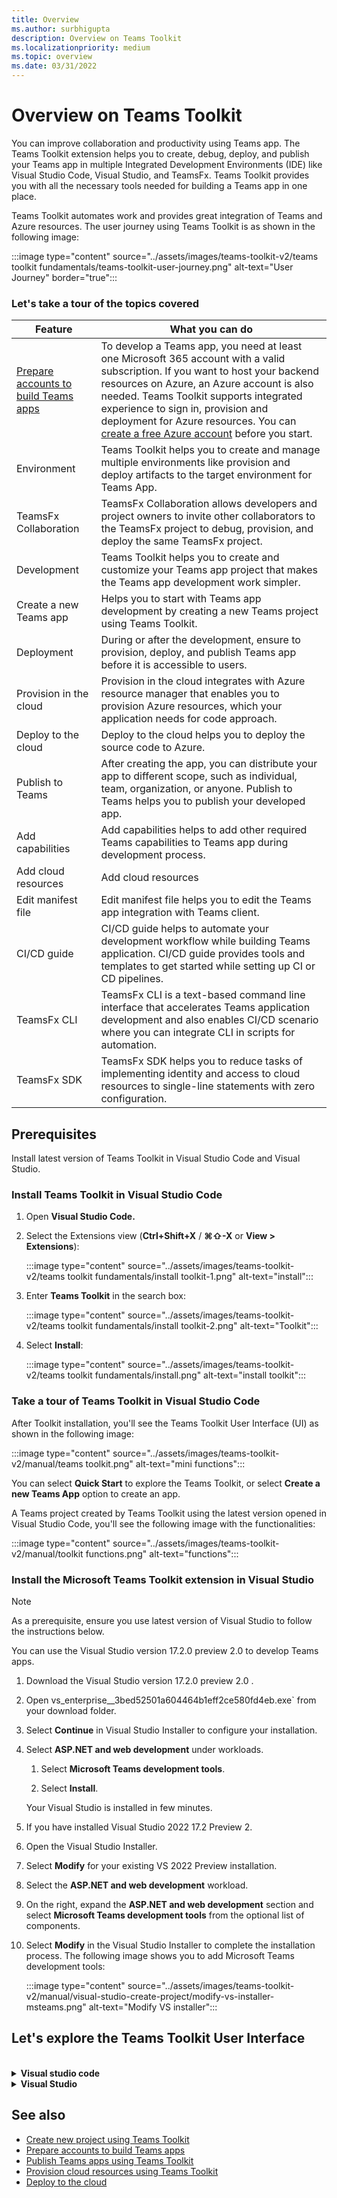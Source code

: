 ```yaml
---
title: Overview
ms.author: surbhigupta
description: Overview on Teams Toolkit
ms.localizationpriority: medium
ms.topic: overview
ms.date: 03/31/2022
---
```


# Overview on Teams Toolkit

You can improve collaboration and productivity using Teams app. The Teams Toolkit extension helps you to create, debug, deploy, and publish your Teams app in multiple Integrated Development Environments (IDE) like Visual Studio Code, Visual Studio, and TeamsFx. Teams Toolkit provides you with all the necessary tools needed for building a Teams app in one place.

Teams Toolkit automates work and provides great integration of Teams and Azure resources. The user journey using Teams Toolkit is as shown in the following image:

:::image type="content" source="../assets/images/teams-toolkit-v2/teams toolkit fundamentals/teams-toolkit-user-journey.png" alt-text="User Journey" border="true":::

<!-- <br>**The Advantages of toolkit are:**

* Integrated identity
* Access to cloud storage
* Data from Microsoft Graph
* Azure and Microsoft 365 services with zero-configuration -->

### Let's take a tour of the topics covered

|Feature  |What you can do  |
|---------|---------|
|[Prepare accounts to build Teams apps](accounts.md)|To develop a Teams app, you need at least one Microsoft 365 account with a valid subscription. If you want to host your backend resources on Azure, an Azure account is also needed. Teams Toolkit supports integrated experience to sign in, provision and deployment for Azure resources. You can [create a free Azure account](https://azure.microsoft.com/free/) before you start.
|Environment| Teams Toolkit helps you to create and manage multiple environments like provision and deploy artifacts to the target environment for Teams App.|
|TeamsFx Collaboration| TeamsFx Collaboration allows developers and project owners to invite other collaborators to the TeamsFx project to debug, provision, and deploy the same TeamsFx project.|
|Development| Teams Toolkit helps you to create and customize your Teams app project that makes the Teams app development work simpler.|
|Create a new Teams app| Helps you to start with Teams app development by creating a new Teams project using Teams Toolkit.|
|Deployment| During or after the development, ensure to provision, deploy, and publish Teams app before it is accessible to users.      |
|Provision in the cloud |Provision in the cloud integrates with Azure resource manager that enables you to provision Azure resources, which your application needs for code approach.|
|Deploy to the cloud| Deploy to the cloud helps you to deploy the source code to Azure.      |
|Publish to Teams|After creating the app, you can distribute your app to different scope, such as individual, team, organization, or anyone. Publish to Teams helps you to publish your developed app. |
|Add capabilities |  Add capabilities helps to add other required Teams capabilities to Teams app during development process. |
|Add cloud resources| Add cloud resources |
|Edit manifest file| Edit manifest file helps you to edit the Teams app integration with Teams client. |
|CI/CD guide| CI/CD guide helps to automate your development workflow while building Teams application. CI/CD guide provides tools and templates to get started while setting up CI or CD pipelines.|
|TeamsFx CLI|TeamsFx CLI is a text-based command line interface that accelerates Teams application development and also enables CI/CD scenario where you can integrate CLI in scripts for automation. |
|TeamsFx SDK| TeamsFx SDK helps you to reduce tasks of implementing identity and access to cloud resources to single-line statements with zero configuration.|

## Prerequisites

Install latest version of Teams Toolkit in Visual Studio Code and Visual Studio.

### Install Teams Toolkit in Visual Studio Code

1. Open **Visual Studio Code.**
1. Select the Extensions view (**Ctrl+Shift+X** / **⌘⇧-X** or **View > Extensions**):

   :::image type="content" source="../assets/images/teams-toolkit-v2/teams toolkit fundamentals/install toolkit-1.png" alt-text="install":::

1. Enter **Teams Toolkit** in the search box:

   :::image type="content" source="../assets/images/teams-toolkit-v2/teams toolkit fundamentals/install toolkit-2.png" alt-text="Toolkit":::

1. Select **Install**:
  
   :::image type="content" source="../assets/images/teams-toolkit-v2/teams toolkit fundamentals/install.png" alt-text="install toolkit":::

<!-- > [!TIP]
> You can install Teams Toolkit from [Visual Studio Code Marketplace](https://marketplace.visualstudio.com/items?itemName=TeamsDevApp.ms-teams-vscode-extension). -->

### Take a tour of Teams Toolkit in Visual Studio Code

After Toolkit installation, you'll see the Teams Toolkit User Interface (UI) as shown in the following image:

:::image type="content" source="../assets/images/teams-toolkit-v2/manual/teams toolkit.png" alt-text="mini functions":::

You can select **Quick Start** to explore the Teams Toolkit, or select **Create a new Teams App** option to create an app.

 A Teams project created by Teams Toolkit using the latest version opened in Visual Studio Code, you'll see the following image with the functionalities:

 :::image type="content" source="../assets/images/teams-toolkit-v2/manual/toolkit functions.png" alt-text="functions":::

### Install the Microsoft Teams Toolkit extension in Visual Studio

>[!NOTE]
> As a prerequisite, ensure you use latest version of Visual Studio to follow the instructions below.

You can use the Visual Studio version 17.2.0 preview 2.0 to develop Teams apps.

1. Download the Visual Studio version 17.2.0 preview 2.0 .
1. Open vs_enterprise__3bed52501a604464b1eff2ce580fd4eb.exe` from your download folder.
1. Select **Continue** in Visual Studio Installer to configure your installation.

1. Select **ASP.NET and web development** under workloads.

    1. Select **Microsoft Teams development tools**.
       
    1. Select **Install**.

     
       
     Your Visual Studio is installed in few minutes.

1. If you have installed Visual Studio 2022 17.2 Preview 2.
2. Open the Visual Studio Installer.
3. Select **Modify** for your existing VS 2022 Preview installation.
4. Select the **ASP.NET and web development** workload.
5. On the right, expand the **ASP.NET and web development** section and select **Microsoft Teams development tools** from the optional list of components.
6. Select **Modify** in the Visual Studio Installer to complete the installation process. The following image shows you to add Microsoft Teams development tools:

   :::image type="content" source="../assets/images/teams-toolkit-v2/manual/visual-studio-create-project/modify-vs-installer-msteams.png" alt-text="Modify VS installer":::

## Let's explore the Teams Toolkit User Interface

<br>

<details>
<summary><b>Visual studio code</b></summary>

|Features | Includes... | What you can do |
| --- | --- | --- |
| **Accounts** | &nbsp; | &nbsp; |
| &nbsp; | Microsoft 365 account | Use your Microsoft 365 account with a valid E5 subscription for building your app. |
| &nbsp; | Azure account | Use your Azure account for deploying app on Azure. |
| **Environment** | &nbsp; | &nbsp; |
| &nbsp; | Local | Deploy your app in the default local environment with local machine environment configurations. |
| &nbsp; | Dev | Deploy your app in the default dev environment with remote or cloud environment configurations. You can create more environments, as you need. |
| **Development** | &nbsp; | &nbsp; |
| &nbsp; | Create a new Teams app | Use the toolkit wizard to prepare project scaffolding for app development. |
| &nbsp; | View samples | Select any of Teams Toolkit's 12 sample apps. The toolkit downloads the app code from GitHub, and you can build the sample app. |
| &nbsp; | Add capabilities | Add other required Teams capabilities to Teams app during development process. |
| &nbsp; | Add cloud resources | Add optional cloud resources suitable for your app. |
| &nbsp; | Edit manifest file | Edit the Teams app integration with Teams client. |
| **Deployment** | &nbsp; | &nbsp; |
| &nbsp; | Provision in the cloud | Allocate Azure resources for your application. Teams Toolkit is integrated with Azure Resource Manager. |
| &nbsp; | Zip Teams metadata package | Create the app package that can be uploaded to Teams or Developer Portal. It contains the app manifest and app icons.  |
| &nbsp; | Deploy to the cloud | Deploy the source code to Azure. |
| &nbsp; | Publish to Teams | Publish your developed app and distribute it to scopes, such as personal, team, channel, or organization. |
| &nbsp; | Developer Portal for Teams | Use Developer Portal to configure and manage your Teams app. |
| &nbsp; | CI/CD guide | Automate your development workflow while building Teams application. |
| **Help and Feedback** | &nbsp; | &nbsp; |
| &nbsp; | Quick Start | View the Teams Toolkit Quick Start help within Visual Studio Code.  |
| &nbsp; | Documentation | Select to access the Microsoft Teams Developer Documentation. |
| &nbsp; | Report issues on GitHub | Select to access GitHub page and raise any issues. |

</details>

</details>

<details>
<summary><b>Visual Studio</b></summary>

|Features | Includes... | What you can do |
| --- | --- | --- |
| **Create** | &nbsp; | &nbsp; |
| &nbsp; | Microsoft 365 account | Use your Microsoft 365 account with a valid E5 subscription for building your app. |
| &nbsp; | Azure account | Use your Azure account for deploying app on Azure. |
| **Configure** | &nbsp; | &nbsp; |
| &nbsp; | Local | Deploy your app in the default local environment with local machine environment configurations. |
| &nbsp; | Dev | Deploy your app in the default dev environment with remote or cloud environment configurations. You can create more environments, as you need. |
| **Development** | &nbsp; | &nbsp; |
| &nbsp; | Create a new Teams app | Use the toolkit wizard to prepare project scaffolding for app development. |
| &nbsp; | View samples | Select any of Teams Toolkit's 12 sample apps. The toolkit downloads the app code from GitHub, and you can build the sample app. |
| &nbsp; | Add capabilities | Add other required Teams capabilities to Teams app during development process. |
| &nbsp; | Add cloud resources | Add optional cloud resources suitable for your app. |
| &nbsp; | Edit manifest file | Edit the Teams app integration with Teams client. |
| **Deployment** | &nbsp; | &nbsp; |
| &nbsp; | Provision in the cloud | Allocate Azure resources for your application. Teams Toolkit is integrated with Azure Resource Manager. |
| &nbsp; | Zip Teams metadata package | Create the app package that can be uploaded to Teams or Developer Portal. It contains the app manifest and app icons.  |
| &nbsp; | Deploy to the cloud | Deploy the source code to Azure. |
| &nbsp; | Publish to Teams | Publish your developed app and distribute it to scopes, such as personal, team, channel, or organization. |
| &nbsp; | Developer Portal for Teams | Use Developer Portal to configure and manage your Teams app. |
| &nbsp; | CI/CD guide | Automate your development workflow while building Teams application. |

</details>

<!-- ## Help and Feedback

You can select **Report issues on GitHub** in  Teams Toolkit to get **Quick support** from product expert. You can browse the issue before you create a new one, or visit [StackOverflow tag `teams-toolkit`](https://stackoverflow.com/questions/tagged/teams-toolkit) to submit feedback. -->

## See also

* [Create new project using Teams Toolkit](create-new-project.md)
* [Prepare accounts to build Teams apps](accounts.md)
* [Publish Teams apps using Teams Toolkit](publish-app.md)
* [Provision cloud resources using Teams Toolkit](provision-to-cloud.md)
* [Deploy to the cloud](deploy-to-cloud.md)
